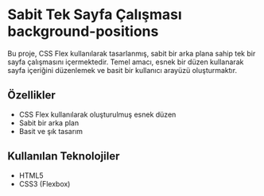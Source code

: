 # Sabit Tek Sayfa Çalışması background-positions
Bu proje, CSS Flex kullanılarak tasarlanmış, sabit bir arka plana sahip tek bir sayfa çalışmasını içermektedir. 
Temel amacı, esnek bir düzen kullanarak sayfa içeriğini düzenlemek ve basit bir kullanıcı arayüzü oluşturmaktır.

## Özellikler

- CSS Flex kullanılarak oluşturulmuş esnek düzen
- Sabit bir arka plan
- Basit ve şık tasarım

## Kullanılan Teknolojiler

- HTML5
- CSS3 (Flexbox)
